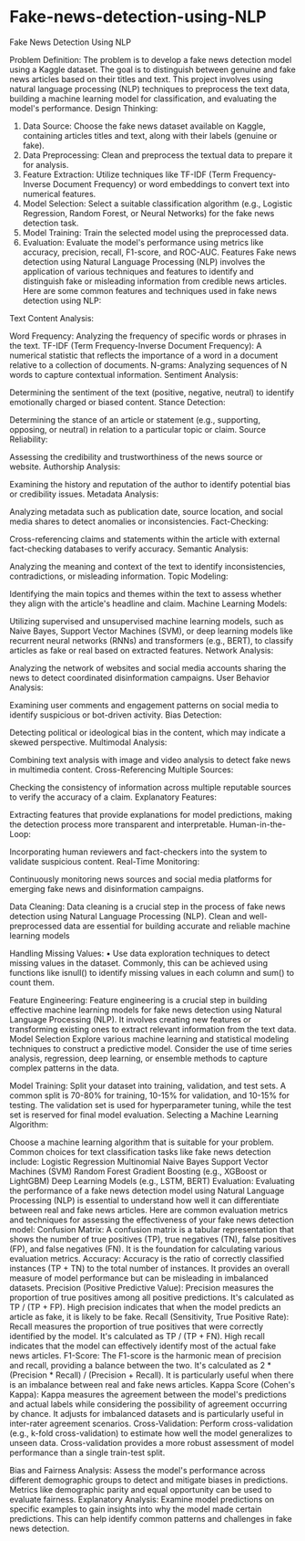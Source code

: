 # Fake-news-detection-using-NLP
Fake News Detection Using NLP


Problem Definition: The problem is to develop a fake news detection model using a Kaggle dataset. The goal is to distinguish between genuine and fake news articles based on their titles and text. This project involves using natural language processing (NLP) techniques to preprocess the text data, building a machine learning model for classification, and evaluating the model's performance.
Design Thinking:
1.	Data Source: Choose the fake news dataset available on Kaggle, containing articles titles and text, along with their labels (genuine or fake).
2.	Data Preprocessing: Clean and preprocess the textual data to prepare it for analysis.
3.	Feature Extraction: Utilize techniques like TF-IDF (Term Frequency-Inverse Document Frequency) or word embeddings to convert text into numerical features.
4.	Model Selection: Select a suitable classification algorithm (e.g., Logistic Regression, Random Forest, or Neural Networks) for the fake news detection task.
5.	Model Training: Train the selected model using the preprocessed data.
6.	Evaluation: Evaluate the model's performance using metrics like accuracy, precision, recall, F1-score, and ROC-AUC.
Features
Fake news detection using Natural Language Processing (NLP) involves the application of various techniques and features to identify and distinguish fake or misleading information from credible news articles. Here are some common features and techniques used in fake news detection using NLP:

Text Content Analysis:

Word Frequency: Analyzing the frequency of specific words or phrases in the text.
TF-IDF (Term Frequency-Inverse Document Frequency): A numerical statistic that reflects the importance of a word in a document relative to a collection of documents.
N-grams: Analyzing sequences of N words to capture contextual information.
Sentiment Analysis:

Determining the sentiment of the text (positive, negative, neutral) to identify emotionally charged or biased content.
Stance Detection:

Determining the stance of an article or statement (e.g., supporting, opposing, or neutral) in relation to a particular topic or claim.
Source Reliability:

Assessing the credibility and trustworthiness of the news source or website.
Authorship Analysis:

Examining the history and reputation of the author to identify potential bias or credibility issues.
Metadata Analysis:

Analyzing metadata such as publication date, source location, and social media shares to detect anomalies or inconsistencies.
Fact-Checking:

Cross-referencing claims and statements within the article with external fact-checking databases to verify accuracy.
Semantic Analysis:

Analyzing the meaning and context of the text to identify inconsistencies, contradictions, or misleading information.
Topic Modeling:

Identifying the main topics and themes within the text to assess whether they align with the article's headline and claim.
Machine Learning Models:

Utilizing supervised and unsupervised machine learning models, such as Naive Bayes, Support Vector Machines (SVM), or deep learning models like recurrent neural networks (RNNs) and transformers (e.g., BERT), to classify articles as fake or real based on extracted features.
Network Analysis:

Analyzing the network of websites and social media accounts sharing the news to detect coordinated disinformation campaigns.
User Behavior Analysis:

Examining user comments and engagement patterns on social media to identify suspicious or bot-driven activity.
Bias Detection:

Detecting political or ideological bias in the content, which may indicate a skewed perspective.
Multimodal Analysis:

Combining text analysis with image and video analysis to detect fake news in multimedia content.
Cross-Referencing Multiple Sources:

Checking the consistency of information across multiple reputable sources to verify the accuracy of a claim.
Explanatory Features:

Extracting features that provide explanations for model predictions, making the detection process more transparent and interpretable.
Human-in-the-Loop:

Incorporating human reviewers and fact-checkers into the system to validate suspicious content.
Real-Time Monitoring:

Continuously monitoring news sources and social media platforms for emerging fake news and disinformation campaigns.

Data Cleaning:
Data cleaning is a crucial step in the process of fake news detection using Natural Language Processing (NLP). Clean and well-preprocessed data are essential for building accurate and reliable machine learning models


Handling Missing Values:
•	Use data exploration techniques to detect missing values in the dataset. Commonly, this can be achieved using functions like isnull() to identify missing values in each column and sum() to count them.

Feature Engineering:
Feature engineering is a crucial step in building effective machine learning models for fake news detection using Natural Language Processing (NLP). It involves creating new features or transforming existing ones to extract relevant information from the text data.
Model Selection
Explore various machine learning and statistical modeling techniques to construct a predictive model. Consider the use of time series analysis, regression, deep learning, or ensemble methods to capture complex patterns in the data. 
 
Model Training:
Split your dataset into training, validation, and test sets. A common split is 70-80% for training, 10-15% for validation, and 10-15% for testing. The validation set is used for hyperparameter tuning, while the test set is reserved for final model evaluation.
Selecting a Machine Learning Algorithm:

Choose a machine learning algorithm that is suitable for your problem. Common choices for text classification tasks like fake news detection include:
Logistic Regression
Multinomial Naive Bayes
Support Vector Machines (SVM)
Random Forest
Gradient Boosting (e.g., XGBoost or LightGBM)
Deep Learning Models (e.g., LSTM, BERT)
Evaluation:
Evaluating the performance of a fake news detection model using Natural Language Processing (NLP) is essential to understand how well it can differentiate between real and fake news articles. Here are common evaluation metrics and techniques for assessing the effectiveness of your fake news detection model:
Confusion Matrix:
A confusion matrix is a tabular representation that shows the number of true positives (TP), true negatives (TN), false positives (FP), and false negatives (FN). It is the foundation for calculating various evaluation metrics.
Accuracy:
Accuracy is the ratio of correctly classified instances (TP + TN) to the total number of instances. It provides an overall measure of model performance but can be misleading in imbalanced datasets.
Precision (Positive Predictive Value):
Precision measures the proportion of true positives among all positive predictions. It's calculated as TP / (TP + FP). High precision indicates that when the model predicts an article as fake, it is likely to be fake.
Recall (Sensitivity, True Positive Rate):
Recall measures the proportion of true positives that were correctly identified by the model. It's calculated as TP / (TP + FN). High recall indicates that the model can effectively identify most of the actual fake news articles.
F1-Score:
The F1-score is the harmonic mean of precision and recall, providing a balance between the two. It's calculated as 2 * (Precision * Recall) / (Precision + Recall). It is particularly useful when there is an imbalance between real and fake news articles. Kappa Score (Cohen's Kappa):
Kappa measures the agreement between the model's predictions and actual labels while considering the possibility of agreement occurring by chance. It adjusts for imbalanced datasets and is particularly useful in inter-rater agreement scenarios.
Cross-Validation:
Perform cross-validation (e.g., k-fold cross-validation) to estimate how well the model generalizes to unseen data. Cross-validation provides a more robust assessment of model performance than a single train-test split.



Bias and Fairness Analysis:
Assess the model's performance across different demographic groups to detect and mitigate biases in predictions. Metrics like demographic parity and equal opportunity can be used to evaluate fairness.
Explanatory Analysis:
Examine model predictions on specific examples to gain insights into why the model made certain predictions. This can help identify common patterns and challenges in fake news detection.







